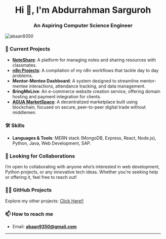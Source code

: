 <h1 align="center">Hi 👋, I'm Abdurrahman Sarguroh</h1>  
<h3 align="center">An Aspiring Computer Science Engineer</h3>

<p align="left"> <img src="https://komarev.com/ghpvc/?username=abaan9350&label=Profile%20views&color=0e75b6&style=flat" alt="abaan9350" /> </p>

### 🚀 Current Projects
- **[NoteShare](https://abaan9350.github.io/NoteShare/)**: A platform for managing notes and sharing resources with classmates.
- **[n8n Projects](https://github.com/Abaan9350/n8n-workflows)**: A compilation of my n8n workflows that tackle day to day problems.
- **Mentor-Mentee Dashboard**: A system designed to streamline mentor-mentee interactions, attendance tracking, and data management.
- **BringMeLive**: An e-commerce website creation service, offering domain hosting and payment integration for clients.
- **[AGUA MarketSpace](https://decentralised-marketspace.vercel.app/)**: A decentralized marketplace built using blockchain, focused on secure, peer-to-peer digital trade without middlemen.

### 🛠 Skills
- **Languages & Tools**: MERN stack (MongoDB, Express, React, Node.js), Python, Java, Web Development, SAP.

### 🤝 Looking for Collaborations
I’m open to collaborating with anyone who’s interested in web development, Python projects, or any innovative tech ideas. Whether you're seeking help or offering it, feel free to reach out!

### 👨‍💻 GitHub Projects
Explore my other projects: [Click Here!!](https://github.com/Abaan9350?tab=repositories)

### 📫 How to reach me
- Email: **abaan9350@gmail.com**

---
